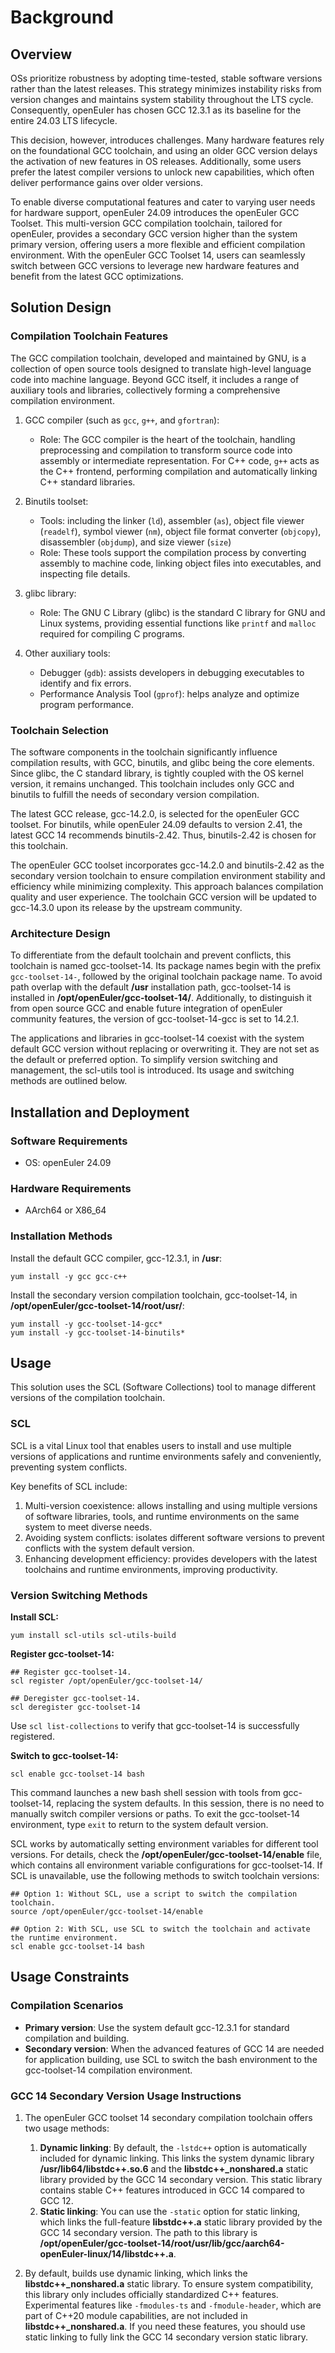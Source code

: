 # Background

## Overview

OSs prioritize robustness by adopting time-tested, stable software versions rather than the latest releases. This strategy minimizes instability risks from version changes and maintains system stability throughout the LTS cycle. Consequently, openEuler has chosen GCC 12.3.1 as its baseline for the entire 24.03 LTS lifecycle.

This decision, however, introduces challenges. Many hardware features rely on the foundational GCC toolchain, and using an older GCC version delays the activation of new features in OS releases. Additionally, some users prefer the latest compiler versions to unlock new capabilities, which often deliver performance gains over older versions.

To enable diverse computational features and cater to varying user needs for hardware support, openEuler 24.09 introduces the openEuler GCC Toolset. This multi-version GCC compilation toolchain, tailored for openEuler, provides a secondary GCC version higher than the system primary version, offering users a more flexible and efficient compilation environment. With the openEuler GCC Toolset 14, users can seamlessly switch between GCC versions to leverage new hardware features and benefit from the latest GCC optimizations.

## Solution Design

### Compilation Toolchain Features

The GCC compilation toolchain, developed and maintained by GNU, is a collection of open source tools designed to translate high-level language code into machine language. Beyond GCC itself, it includes a range of auxiliary tools and libraries, collectively forming a comprehensive compilation environment.

1. GCC compiler (such as `gcc`, `g++`, and `gfortran`):

    - Role: The GCC compiler is the heart of the toolchain, handling preprocessing and compilation to transform source code into assembly or intermediate representation. For C++ code, `g++` acts as the C++ frontend, performing compilation and automatically linking C++ standard libraries.

2. Binutils toolset:

    - Tools: including the linker (`ld`), assembler (`as`), object file viewer (`readelf`), symbol viewer (`nm`), object file format converter (`objcopy`), disassembler (`objdump`), and size viewer (`size`)
    - Role: These tools support the compilation process by converting assembly to machine code, linking object files into executables, and inspecting file details.

3. glibc library:

    - Role: The GNU C Library (glibc) is the standard C library for GNU and Linux systems, providing essential functions like `printf` and `malloc` required for compiling C programs.

4. Other auxiliary tools:

    - Debugger (`gdb`): assists developers in debugging executables to identify and fix errors.
    - Performance Analysis Tool (`gprof`): helps analyze and optimize program performance.

### Toolchain Selection

The software components in the toolchain significantly influence compilation results, with GCC, binutils, and glibc being the core elements. Since glibc, the C standard library, is tightly coupled with the OS kernel version, it remains unchanged. This toolchain includes only GCC and binutils to fulfill the needs of secondary version compilation.

The latest GCC release, gcc-14.2.0, is selected for the openEuler GCC toolset. For binutils, while openEuler 24.09 defaults to version 2.41, the latest GCC 14 recommends binutils-2.42. Thus, binutils-2.42 is chosen for this toolchain.

The openEuler GCC toolset incorporates gcc-14.2.0 and binutils-2.42 as the secondary version toolchain to ensure compilation environment stability and efficiency while minimizing complexity. This approach balances compilation quality and user experience. The toolchain GCC version will be updated to gcc-14.3.0 upon its release by the upstream community.

### Architecture Design

To differentiate from the default toolchain and prevent conflicts, this toolchain is named gcc-toolset-14. Its package names begin with the prefix `gcc-toolset-14-`, followed by the original toolchain package name. To avoid path overlap with the default **/usr** installation path, gcc-toolset-14 is installed in **/opt/openEuler/gcc-toolset-14/**. Additionally, to distinguish it from open source GCC and enable future integration of openEuler community features, the version of gcc-toolset-14-gcc is set to 14.2.1.

The applications and libraries in gcc-toolset-14 coexist with the system default GCC version without replacing or overwriting it. They are not set as the default or preferred option. To simplify version switching and management, the scl-utils tool is introduced. Its usage and switching methods are outlined below.

## Installation and Deployment

### Software Requirements

- OS: openEuler 24.09

### Hardware Requirements

- AArch64 or X86_64

### Installation Methods

Install the default GCC compiler, gcc-12.3.1, in **/usr**:

```shell
yum install -y gcc gcc-c++
```

Install the secondary version compilation toolchain, gcc-toolset-14, in **/opt/openEuler/gcc-toolset-14/root/usr/**:

```shell
yum install -y gcc-toolset-14-gcc*
yum install -y gcc-toolset-14-binutils*
```

## Usage

This solution uses the SCL (Software Collections) tool to manage different versions of the compilation toolchain.

### SCL

SCL is a vital Linux tool that enables users to install and use multiple versions of applications and runtime environments safely and conveniently, preventing system conflicts.

Key benefits of SCL include:

1. Multi-version coexistence: allows installing and using multiple versions of software libraries, tools, and runtime environments on the same system to meet diverse needs.
2. Avoiding system conflicts: isolates different software versions to prevent conflicts with the system default version.
3. Enhancing development efficiency: provides developers with the latest toolchains and runtime environments, improving productivity.

### Version Switching Methods

**Install SCL:**

```shell
yum install scl-utils scl-utils-build
```

**Register gcc-toolset-14:**

```shell
## Register gcc-toolset-14.
scl register /opt/openEuler/gcc-toolset-14/

## Deregister gcc-toolset-14.
scl deregister gcc-toolset-14
```

Use `scl list-collections` to verify that gcc-toolset-14 is successfully registered.

**Switch to gcc-toolset-14:**

```shell
scl enable gcc-toolset-14 bash
```

This command launches a new bash shell session with tools from gcc-toolset-14, replacing the system defaults. In this session, there is no need to manually switch compiler versions or paths. To exit the gcc-toolset-14 environment, type `exit` to return to the system default version.

SCL works by automatically setting environment variables for different tool versions. For details, check the **/opt/openEuler/gcc-toolset-14/enable** file, which contains all environment variable configurations for gcc-toolset-14. If SCL is unavailable, use the following methods to switch toolchain versions:

```shell
## Option 1: Without SCL, use a script to switch the compilation toolchain.
source /opt/openEuler/gcc-toolset-14/enable

## Option 2: With SCL, use SCL to switch the toolchain and activate the runtime environment.
scl enable gcc-toolset-14 bash
```

## Usage Constraints

### Compilation Scenarios

- **Primary version**: Use the system default gcc-12.3.1 for standard compilation and building.
- **Secondary version**: When the advanced features of GCC 14 are needed for application building, use SCL to switch the bash environment to the gcc-toolset-14 compilation environment.

### GCC 14 Secondary Version Usage Instructions

1. The openEuler GCC toolset 14 secondary compilation toolchain offers two usage methods:
    1) **Dynamic linking**: By default, the `-lstdc++` option is automatically included for dynamic linking. This links the system dynamic library **/usr/lib64/libstdc++.so.6** and the **libstdc++_nonshared.a** static library provided by the GCC 14 secondary version. This static library contains stable C++ features introduced in GCC 14 compared to GCC 12.
    2) **Static linking**: You can use the `-static` option for static linking, which links the full-feature **libstdc++.a** static library provided by the GCC 14 secondary version. The path to this library is **/opt/openEuler/gcc-toolset-14/root/usr/lib/gcc/aarch64-openEuler-linux/14/libstdc++.a**.

2. By default, builds use dynamic linking, which links the **libstdc++_nonshared.a** static library. To ensure system compatibility, this library only includes officially standardized C++ features. Experimental features like `-fmodules-ts` and `-fmodule-header`, which are part of C++20 module capabilities, are not included in **libstdc++_nonshared.a**. If you need these features, you should use static linking to fully link the GCC 14 secondary version static library.
